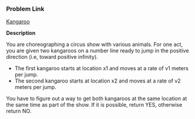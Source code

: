 ### Problem Link

[Kangaroo](https://www.hackerrank.com/challenges/kangaroo/problem)

<b>Description</b>

You are choreographing a circus show with various animals. For one act, you are given two kangaroos on a number line ready to jump in the positive direction (i.e, toward positive infinity).
<ul>
<li>The first kangaroo starts at location x1 and moves at a rate of v1  meters per jump.</li>
<li>The second kangaroo starts at location x2 and moves at a rate of v2 meters per jump.</li>
</ul>
You have to figure out a way to get both kangaroos at the same location at the same time as part of the show. If it is possible, return YES, otherwise return NO.
